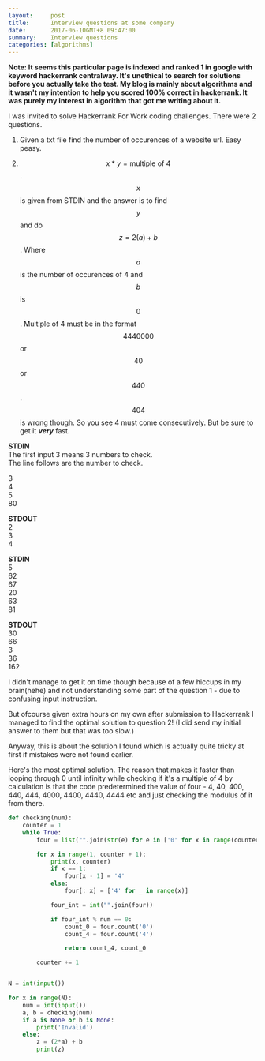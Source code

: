 ```yaml
---
layout:     post
title:      Interview questions at some company
date:       2017-06-10GMT+8 09:47:00
summary:    Interview questions
categories: [algorithms]
---
```

**Note: It seems this particular page is indexed and ranked 1 in google with keyword hackerrank centralway. It's unethical to search for solutions before you actually take the test. My blog is mainly about algorithms and it wasn't my intention to help you scored 100% correct in hackerrank. It was purely my interest in algorithm that got me writing about it.**

I was invited to solve Hackerrank For Work coding challenges. There were 2 questions. 

1. Given a txt file find the number of occurences of a website url. Easy peasy.

2. $$x*y=\text{multiple of 4}$$. $$x$$ is given from STDIN and the answer is to find $$y$$ and do $$z = 2(a) + b$$. Where $$a$$ is the number of occurences of 4 and $$b$$ is $$0$$. Multiple of 4 must be in the format $$4440000$$ or $$40$$ or $$440$$. $$404$$ is wrong though. So you see 4 must come consecutively. But be sure to get it ***very*** fast.

**STDIN**<br>
The first input 3 means 3 numbers to check.<br>
The line follows are the number to check.<br>

3<br>
4<br>
5<br>
80<br>

**STDOUT**<br>
2<br>
3<br>
4<br>


**STDIN**<br>
5<br>
62<br>
67<br>
20<br>
63<br>
81<br>

**STDOUT**<br>
30<br>
66<br>
3<br>
36<br>
162<br>



I didn't manage to get it on time though because of a few hiccups in my brain(hehe) and not understanding some part of the question 1 - due to confusing input instruction.

But ofcourse given extra hours on my own after submission to Hackerrank I managed to find the optimal solution to question 2!
(I did send my initial answer to them but that was too slow.)


Anyway, this is about the solution I found which is actually quite tricky at first if mistakes were not found earlier.


Here's the most optimal solution.
The reason that makes it faster than looping through 0 until infinity while checking if it's a multiple of 4 by calculation is that the code predetermined the value of four - 4, 40, 400, 440, 444, 4000, 4400, 4440, 4444 etc and just checking the modulus of it from there. 


```python
def checking(num):
    counter = 1
    while True:
        four = list("".join(str(e) for e in ['0' for x in range(counter)]))

        for x in range(1, counter + 1):
            print(x, counter)
            if x == 1:
                four[x - 1] = '4'
            else:
                four[: x] = ['4' for _ in range(x)]

            four_int = int("".join(four))

            if four_int % num == 0:
                count_0 = four.count('0')
                count_4 = four.count('4')

                return count_4, count_0

        counter += 1


N = int(input())

for x in range(N):
    num = int(input())
    a, b = checking(num)
    if a is None or b is None:
        print('Invalid')
    else:
        z = (2*a) + b
        print(z)
```

